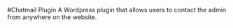 #Chatmail Plugin
A Wordpress plugin that allows users to contact the admin from anywhere on the website.
